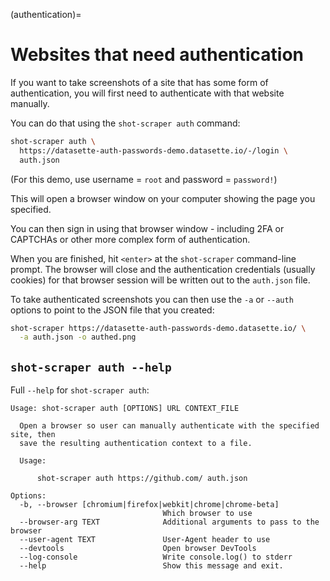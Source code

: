 (authentication)=

# Websites that need authentication

If you want to take screenshots of a site that has some form of authentication, you will first need to authenticate with that website manually.

You can do that using the `shot-scraper auth` command:
```bash
shot-scraper auth \
  https://datasette-auth-passwords-demo.datasette.io/-/login \
  auth.json
```
(For this demo, use username = `root` and password = `password!`)

This will open a browser window on your computer showing the page you specified.

You can then sign in using that browser window - including 2FA or CAPTCHAs or other more complex form of authentication.

When you are finished, hit `<enter>` at the `shot-scraper` command-line prompt. The browser will close and the authentication credentials (usually cookies) for that browser session will be written out to the `auth.json` file.

To take authenticated screenshots you can then use the `-a` or `--auth` options to point to the JSON file that you created:
```bash
shot-scraper https://datasette-auth-passwords-demo.datasette.io/ \
  -a auth.json -o authed.png
```
## `shot-scraper auth --help`

Full `--help` for `shot-scraper auth`:

<!-- [[[cog
import cog
from shot_scraper import cli
from click.testing import CliRunner
runner = CliRunner()
result = runner.invoke(cli.cli, ["auth", "--help"])
help = result.output.replace("Usage: cli", "Usage: shot-scraper")
cog.out(
    "```\n{}\n```\n".format(help.strip())
)
]]] -->
```
Usage: shot-scraper auth [OPTIONS] URL CONTEXT_FILE

  Open a browser so user can manually authenticate with the specified site, then
  save the resulting authentication context to a file.

  Usage:

      shot-scraper auth https://github.com/ auth.json

Options:
  -b, --browser [chromium|firefox|webkit|chrome|chrome-beta]
                                  Which browser to use
  --browser-arg TEXT              Additional arguments to pass to the browser
  --user-agent TEXT               User-Agent header to use
  --devtools                      Open browser DevTools
  --log-console                   Write console.log() to stderr
  --help                          Show this message and exit.
```
<!-- [[[end]]] -->
